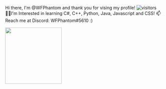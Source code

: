 Hi there, I'm @WFPhantom and thank you for vising my profile! ![visitors](https://visitor-badge.glitch.me/badge?page_id=${WFPhantom}.${WFPhantom})
👨‍💻I'm Interested in learning C#, C++, Python, Java, Javascript and CSS!
📫 Reach me at Discord: WFPhantom#5610 :)

<img height="180em" src="https://github-readme-stats.vercel.app/api?username=WFPhantom&show_icons=true&hide_border=true&&count_private=true&include_all_commits=true" />
